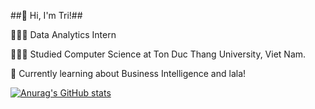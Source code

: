 ##👋 Hi, I'm Tri!##

👩🏻‍💻 Data Analytics Intern

👩🏻‍🎓 Studied Computer Science at Ton Duc Thang University, Viet Nam.

💭 Currently learning about Business Intelligence and lala!

[![Anurag's GitHub stats](https://github-readme-stats.vercel.app/api?username=GreenNice&show_icons=true&theme=radical)](https://github.com/GreenNice/github-readme-stats)

